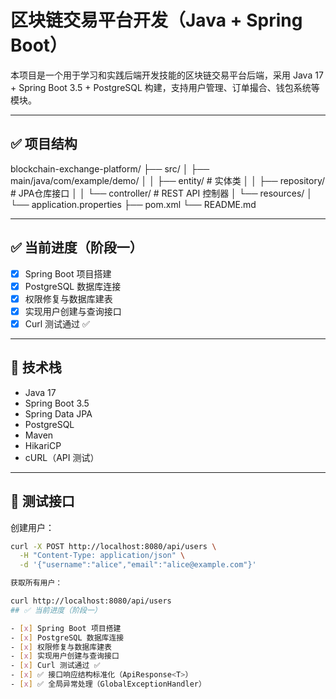 # 区块链交易平台开发（Java + Spring Boot）

本项目是一个用于学习和实践后端开发技能的区块链交易平台后端，采用 Java 17 + Spring Boot 3.5 + PostgreSQL 构建，支持用户管理、订单撮合、钱包系统等模块。

---

## ✅ 项目结构

blockchain-exchange-platform/
├── src/
│ ├── main/java/com/example/demo/
│ │ ├── entity/ # 实体类
│ │ ├── repository/ # JPA仓库接口
│ │ └── controller/ # REST API 控制器
│ └── resources/
│ └── application.properties
├── pom.xml
└── README.md

---

## ✅ 当前进度（阶段一）

- [x] Spring Boot 项目搭建
- [x] PostgreSQL 数据库连接
- [x] 权限修复与数据库建表
- [x] 实现用户创建与查询接口
- [x] Curl 测试通过 ✅

---

## 🔧 技术栈

- Java 17
- Spring Boot 3.5
- Spring Data JPA
- PostgreSQL
- Maven
- HikariCP
- cURL（API 测试）

---

## 🧪 测试接口

创建用户：

```bash
curl -X POST http://localhost:8080/api/users \
  -H "Content-Type: application/json" \
  -d '{"username":"alice","email":"alice@example.com"}'

获取所有用户：

curl http://localhost:8080/api/users
## ✅ 当前进度（阶段一）

- [x] Spring Boot 项目搭建
- [x] PostgreSQL 数据库连接
- [x] 权限修复与数据库建表
- [x] 实现用户创建与查询接口
- [x] Curl 测试通过 ✅
- [x] ✅ 接口响应结构标准化（ApiResponse<T>）
- [x] ✅ 全局异常处理（GlobalExceptionHandler）


